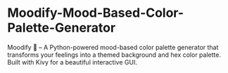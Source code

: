# Moodify-Mood-Based-Color-Palette-Generator
Moodify 🎨 – A Python-powered mood-based color palette generator that transforms your feelings into a themed background and hex color palette. Built with Kivy for a beautiful interactive GUI.
